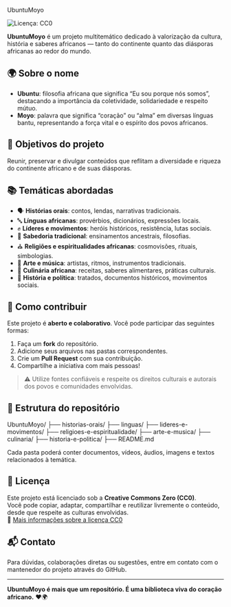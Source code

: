 UbuntuMoyo

![Licença: CC0](https://img.shields.io/badge/Licença-CC0_1.0-lightgrey.svg)

**UbuntuMoyo** é um projeto multitemático dedicado à valorização da cultura, história e saberes africanos — tanto do continente quanto das diásporas africanas ao redor do mundo.

## 🌍 Sobre o nome

- **Ubuntu**: filosofia africana que significa “Eu sou porque nós somos”, destacando a importância da coletividade, solidariedade e respeito mútuo.  
- **Moyo**: palavra que significa “coração” ou “alma” em diversas línguas bantu, representando a força vital e o espírito dos povos africanos.

## 🎯 Objetivos do projeto

Reunir, preservar e divulgar conteúdos que reflitam a diversidade e riqueza do continente africano e de suas diásporas.

## 📚 Temáticas abordadas

- 🗣️ **Histórias orais**: contos, lendas, narrativas tradicionais.  
- 🔤 **Línguas africanas**: provérbios, dicionários, expressões locais.  
- ✊ **Líderes e movimentos**: heróis históricos, resistência, lutas sociais.  
- 🧠 **Sabedoria tradicional**: ensinamentos ancestrais, filosofias.  
- ⛪ **Religiões e espiritualidades africanas**: cosmovisões, rituais, simbologias.  
- 🎨 **Arte e música**: artistas, ritmos, instrumentos tradicionais.  
- 🍲 **Culinária africana**: receitas, saberes alimentares, práticas culturais.  
- 📰 **História e política**: tratados, documentos históricos, movimentos sociais.

## 🤝 Como contribuir

Este projeto é **aberto e colaborativo**. Você pode participar das seguintes formas:

1. Faça um **fork** do repositório.  
2. Adicione seus arquivos nas pastas correspondentes.  
3. Crie um **Pull Request** com sua contribuição.  
4. Compartilhe a iniciativa com mais pessoas!

> ⚠️ Utilize fontes confiáveis e respeite os direitos culturais e autorais dos povos e comunidades envolvidas.

## 📁 Estrutura do repositório

UbuntuMoyo/ ├── historias-orais/ ├── linguas/ ├── lideres-e-movimentos/ ├── religioes-e-espiritualidade/ ├── arte-e-musica/ ├── culinaria/ ├── historia-e-politica/ ├── README.md

Cada pasta poderá conter documentos, vídeos, áudios, imagens e textos relacionados à temática.

## 📝 Licença

Este projeto está licenciado sob a **Creative Commons Zero (CC0)**.  
Você pode copiar, adaptar, compartilhar e reutilizar livremente o conteúdo, desde que respeite as culturas envolvidas.  
🔗 [Mais informações sobre a licença CC0](https://creativecommons.org/publicdomain/zero/1.0/deed.pt)

## 📬 Contato

Para dúvidas, colaborações diretas ou sugestões, entre em contato com o mantenedor do projeto através do GitHub.

---

**UbuntuMoyo é mais que um repositório. É uma biblioteca viva do coração africano.** ❤️🌍
